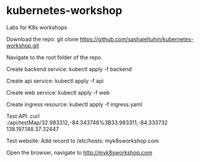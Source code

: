 # kubernetes-workshop
Labs for K8s workshops

Download the repo:
git clone https://github.com/sashajeltuhin/kubernetes-workshop.git

Navigate to the root folder of the repo.

Create backend service:
kubectl apply -f backend

Create api service:
kubectl apply -f api

Create web service:
kubectl apply -f web


Create ingress resource:
kubectl apply -f ingress.yaml




Test API:
curl <Ip of worker1>:<NodePort of geo-api-svc>/api/testMap/32.983312,-84.343748%3B33.983311,-84.333732
138.197.148.37:32447

Test website:
Add record to /etc/hosts:
<Ip of worker1>	myk8sworkshop.com

Open the browser, navigate to http://myk8sworkshop.com